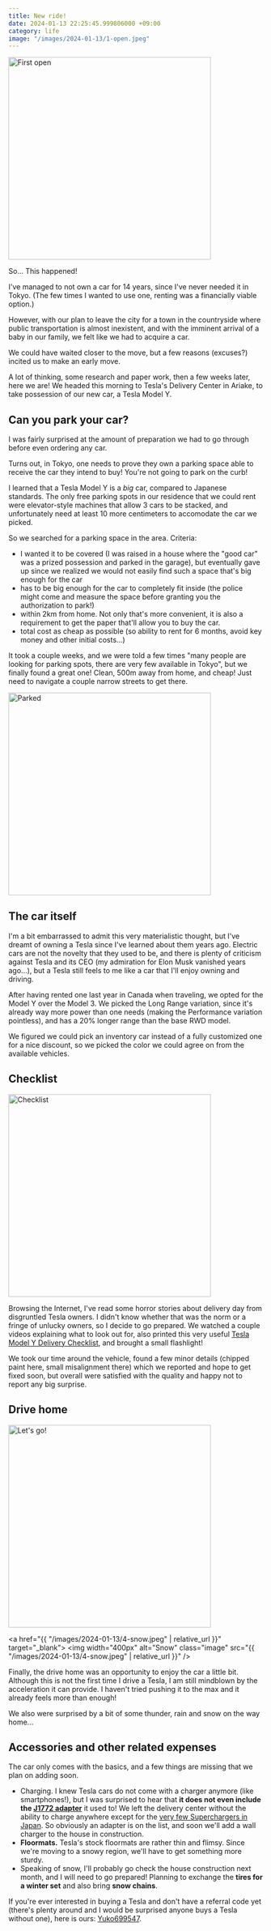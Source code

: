 ```yaml
---
title: New ride!
date: 2024-01-13 22:25:45.999806000 +09:00
category: life
image: "/images/2024-01-13/1-open.jpeg"
---
```


<p class="flex-centered">
  <a href="{{ "/images/2024-01-13/1-open.jpeg" | relative_url }}" target="_blank">
    <img width="400px" alt="First open" class="image" src="{{ "/images/2024-01-13/1-open.jpeg" | relative_url }}" />
  </a>
</p>

So... This happened!

I've managed to not own a car for 14 years, since I've never needed it in Tokyo. (The few times I wanted to use one, renting was a financially viable option.)

However, with our plan to leave the city for a town in the countryside where public transportation is almost inexistent, and with the imminent arrival of a baby in our family, we felt like we had to acquire a car.

We could have waited closer to the move, but a few reasons (excuses?) incited us to make an early move.

A lot of thinking, some research and paper work, then a few weeks later, here we are! We headed this morning to Tesla's Delivery Center in Ariake, to take possession of our new car, a Tesla Model Y.

## Can you park your car?

I was fairly surprised at the amount of preparation we had to go through before even ordering any car.

Turns out, in Tokyo, one needs to prove they own a parking space able to receive the car they intend to buy! You're not going to park on the curb!

I learned that a Tesla Model Y is a _big_ car, compared to Japanese standards.
The only free parking spots in our residence that we could rent were elevator-style machines that allow 3 cars to be stacked, and unfortunately need at least 10 more centimeters to accomodate the car we picked.

So we searched for a parking space in the area. Criteria:

- I wanted it to be covered (I was raised in a house where the "good car" was a prized possession and parked in the garage), but eventually gave up since we realized we would not easily find such a space that's big enough for the car
- has to be big enough for the car to completely fit inside (the police might come and measure the space before granting you the authorization to park!)
- within 2km from home. Not only that's more convenient, it is also a requirement to get the paper that'll allow you to buy the car.
- total cost as cheap as possible (so ability to rent for 6 months, avoid key money and other initial costs...)

It took a couple weeks, and we were told a few times "many people are looking for parking spots, there are very few available in Tokyo", but we finally found a great one! Clean, 500m away from home, and cheap! Just need to navigate a couple narrow streets to get there.

<p class="flex-centered">
  <a href="{{ "/images/2024-01-13/5-parked.jpeg" | relative_url }}" target="_blank">
    <img width="400px" alt="Parked" class="image" src="{{ "/images/2024-01-13/5-parked.jpeg" | relative_url }}" />
  </a>
</p>

## The car itself

I'm a bit embarrassed to admit this very materialistic thought, but I've dreamt of owning a Tesla since I've learned about them years ago.
Electric cars are not the novelty that they used to be, and there is plenty of criticism against Tesla and its CEO (my admiration for Elon Musk vanished years ago...), but a Tesla still feels to me like a car that I'll enjoy owning and driving.

After having rented one last year in Canada when traveling, we opted for the Model Y over the Model 3.
We picked the Long Range variation, since it's already way more power than one needs (making the Performance variation pointless), and has a 20% longer range than the base RWD model.

We figured we could pick an inventory car instead of a fully customized one for a nice discount, so we picked the color we could agree on from the available vehicles.

## Checklist

<p class="flex-centered">
  <a href="{{ "/images/2024-01-13/2-checklist.jpeg" | relative_url }}" target="_blank">
    <img width="400px" alt="Checklist" class="image" src="{{ "/images/2024-01-13/2-checklist.jpeg" | relative_url }}" />
  </a>
</p>

Browsing the Internet, I've read some horror stories about delivery day from disgruntled Tesla owners. I didn't know whether that was the norm or a fringe of unlucky owners, so I decide to go prepared. We watched a couple videos explaining what to look out for, also printed this very useful [Tesla Model Y Delivery Checklist](https://github.com/polymorphic/tesla-model-y-checklist), and brought a small flashlight!

We took our time around the vehicle, found a few minor details (chipped paint here, small misalignment there) which we reported and hope to get fixed soon, but overall were satisfied with the quality and happy not to report any big surprise.

## Drive home

<p class="flex-centered">
  <a href="{{ "/images/2024-01-13/3-letsgo.jpeg" | relative_url }}" target="_blank">
    <img width="400px" alt="Let's go!" class="image" src="{{ "/images/2024-01-13/3-letsgo.jpeg" | relative_url }}" />
  </a>

  <a href="{{ "/images/2024-01-13/4-snow.jpeg" | relative_url }}" target="_blank">
    <img width="400px" alt="Snow" class="image" src="{{ "/images/2024-01-13/4-snow.jpeg" | relative_url }}" />
  </a>
</p>

Finally, the drive home was an opportunity to enjoy the car a little bit. Although this is not the first time I drive a Tesla, I am still mindblown by the acceleration it can provide. I haven't tried pushing it to the max and it already feels more than enough!

We also were surprised by a bit of some thunder, rain and snow on the way home...

## Accessories and other related expenses

The car only comes with the basics, and a few things are missing that we plan on adding soon.

- Charging. I knew Tesla cars do not come with a charger anymore (like smartphones!), but I was surprised to hear that **it does not even include the [J1772 adapter](https://shop.tesla.com/product/sae-j1772-charging-adapter)** it used to! We left the delivery center without the ability to charge anywhere except for the [very few Superchargers in Japan](https://www.tesla.com/findus/list/superchargers/Japan). So obviously an adapter is on the list, and soon we'll add a wall charger to the house in construction.
- **Floormats.** Tesla's stock floormats are rather thin and flimsy. Since we're moving to a snowy region, we'll have to get something more sturdy.
- Speaking of snow, I'll probably go check the house construction next month, and I will need to go prepared! Planning to exchange the **tires for a winter set** and also bring **snow chains**.

If you're ever interested in buying a Tesla and don't have a referral code yet (there's plenty around and I would be surprised anyone buys a Tesla without one), here is ours: [Yuko699547](https://www.tesla.com/referral/yuko699547).
